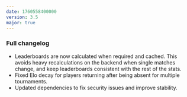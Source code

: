 ```yaml
---
date: 1760558400000
version: 3.5
major: true
---
```


### Full changelog

- Leaderboards are now calculated when required and cached. This avoids heavy recalculations on the backend when single matches change, and keep leaderboards consistent with the rest of the stats.
- Fixed Elo decay for players returning after being absent for multiple tournaments.
- Updated dependencies to fix security issues and improve stability.